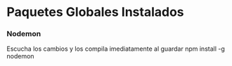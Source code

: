 # Paquetes Globales Instalados
### Nodemon
Escucha los cambios y los compila imediatamente al guardar
    npm install -g nodemon